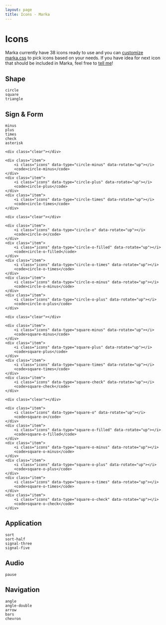 ```yaml
---
layout: page
title: Icons - Marka
---
```


Icons
=====

Marka currently have 38 icons ready to use and
you can [customize marka.css](./customize.html) 
to pick icons based on your needs.
If you have idea for next icon that should
be included in Marka, feel free to 
[tell me](https://github.com/fians/marka/issues)!

Shape
-------------
<div class="iconList">
	<div class="item">
		<i class="icons" data-type="circle" data-rotate="up"></i>
		<code>circle</code>
	</div>
	<div class="item">
		<i class="icons" data-type="square" data-rotate="up"></i>
		<code>square</code>
	</div>
	<div class="item">
		<i class="icons" data-type="triangle" data-rotate="up"></i>
		<code>triangle</code>
	</div>
</div>
<div class="clear"></div>

Sign & Form
-----------
<div class="iconList">
	<div class="item">
		<i class="icons" data-type="minus" data-rotate="up"></i>
		<code>minus</code>
	</div>
	<div class="item">
		<i class="icons" data-type="plus" data-rotate="up"></i>
		<code>plus</code>
	</div>
	<div class="item">
		<i class="icons" data-type="times" data-rotate="up"></i>
		<code>times</code>
	</div>
	<div class="item">
		<i class="icons" data-type="check" data-rotate="up"></i>
		<code>check</code>
	</div>
	<div class="item">
		<i class="icons" data-type="asterisk" data-rotate="up"></i>
		<code>asterisk</code>
	</div>

	<div class="clear"></div>

	<div class="item">
		<i class="icons" data-type="circle-minus" data-rotate="up"></i>
		<code>circle-minus</code>
	</div>
	<div class="item">
		<i class="icons" data-type="circle-plus" data-rotate="up"></i>
		<code>circle-plus</code>
	</div>
	<div class="item">
		<i class="icons" data-type="circle-times" data-rotate="up"></i>
		<code>circle-times</code>
	</div>

	<div class="clear"></div>

	<div class="item">
		<i class="icons" data-type="circle-o" data-rotate="up"></i>
		<code>circle-o</code>
	</div>
	<div class="item">
		<i class="icons" data-type="circle-o-filled" data-rotate="up"></i>
		<code>circle-o-filled</code>
	</div>
	<div class="item">
		<i class="icons" data-type="circle-o-times" data-rotate="up"></i>
		<code>circle-o-times</code>
	</div>
	<div class="item">
		<i class="icons" data-type="circle-o-minus" data-rotate="up"></i>
		<code>circle-o-minus</code>
	</div>
	<div class="item">
		<i class="icons" data-type="circle-o-plus" data-rotate="up"></i>
		<code>circle-o-plus</code>
	</div>

	<div class="clear"></div>

	<div class="item">
		<i class="icons" data-type="square-minus" data-rotate="up"></i>
		<code>square-minus</code>
	</div>
	<div class="item">
		<i class="icons" data-type="square-plus" data-rotate="up"></i>
		<code>square-plus</code>
	</div>
	<div class="item">
		<i class="icons" data-type="square-times" data-rotate="up"></i>
		<code>square-times</code>
	</div>
	<div class="item">
		<i class="icons" data-type="square-check" data-rotate="up"></i>
		<code>square-check</code>
	</div>

	<div class="clear"></div>

	<div class="item">
		<i class="icons" data-type="square-o" data-rotate="up"></i>
		<code>square-o</code>
	</div>
	<div class="item">
		<i class="icons" data-type="square-o-filled" data-rotate="up"></i>
		<code>square-o-filled</code>
	</div>
	<div class="item">
		<i class="icons" data-type="square-o-minus" data-rotate="up"></i>
		<code>square-o-minus</code>
	</div>
	<div class="item">
		<i class="icons" data-type="square-o-plus" data-rotate="up"></i>
		<code>square-o-plus</code>
	</div>
	<div class="item">
		<i class="icons" data-type="square-o-times" data-rotate="up"></i>
		<code>square-o-times</code>
	</div>
	<div class="item">
		<i class="icons" data-type="square-o-check" data-rotate="up"></i>
		<code>square-o-check</code>
	</div>
	
</div>
<div class="clear"></div>

Application
-----------
<div class="iconList">
	<div class="item">
		<i class="icons" data-type="sort" data-rotate="up"></i>
		<code>sort</code>
	</div>
	<div class="item">
		<i class="icons" data-type="sort-half" data-rotate="up"></i>
		<code>sort-half</code>
	</div>
	<div class="item">
		<i class="icons" data-type="signal-three" data-rotate="up"></i>
		<code>signal-three</code>
	</div>
	<div class="item">
		<i class="icons" data-type="signal-five" data-rotate="up"></i>
		<code>signal-five</code>
	</div>
</div>
<div class="clear"></div>

Audio
-----
<div class="iconList">
	<div class="item">
		<i class="icons" data-type="pause" data-rotate="up"></i>
		<code>pause</code>
	</div>
</div>
<div class="clear"></div>

Navigation
----------
<div class="iconList">
	<div class="item">
		<i class="icons" data-type="angle" data-rotate="up"></i>
		<code>angle</code>
	</div>
	<div class="item">
		<i class="icons" data-type="angle-double" data-rotate="up"></i>
		<code>angle-double</code>
	</div>
	<div class="item">
		<i class="icons" data-type="arrow" data-rotate="up"></i>
		<code>arrow</code>
	</div>
	<div class="item">
		<i class="icons" data-type="bars" data-rotate="up"></i>
		<code>bars</code>
	</div>
	<div class="item">
		<i class="icons" data-type="chevron" data-rotate="up"></i>
		<code>chevron</code>
	</div>
</div>
<div class="clear"></div>